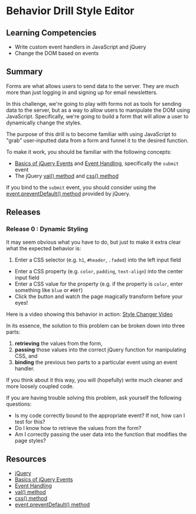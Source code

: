 # Behavior Drill Style Editor

## Learning Competencies

* Write custom event handlers in JavaScript and jQuery
* Change the DOM based on events

## Summary

Forms are what allows users to send data to the server.  They are much more
than just logging in and signing up for email newsletters.

In this challenge, we're going to play with forms not as tools for sending data
to the server, but as a way to allow users to manipulate the DOM using
JavaScript.  Specifically, we're going to build a form that will allow a user
to dynamically change the styles.

The purpose of this drill is to become familiar with using JavaScript to "grab"
user-inputted data from a form and funnel it to the desired function.

To make it work, you should be familiar with the following concepts:

- [Basics of jQuery Events][] and [Event Handling][], specifically the `submit`
  event
- The jQuery [val() method][] and [css() method][]

If you bind to the `submit` event, you should consider using the
[event.preventDefault() method][] provided by jQuery.

## Releases

### Release 0 : Dynamic Styling

It may seem obvious what you have to do, but just to make it extra clear what the expected behavior is:

1. Enter a CSS selector (e.g. `h1`, `#header`, `.faded`) into the left input
   field
- Enter a CSS property (e.g. `color`, `padding`, `text-align`) into the center
  input field
- Enter a CSS value for the property (e.g. if the property is `color`, enter
  something like `blue` or `#00f`)
- Click the button and watch the page magically transform before your eyes!

Here is a video showing this behavior in action: [Style Changer
Video](http://www.youtube.com/embed/oiVBJ0wPnLA)

In its essence, the solution to this problem can be broken down into three parts:

1. **retrieving** the values from the form,
2. **passing** those values into the correct jQuery function for manipulating CSS, and
3. **binding** the previous two parts to a particular event using an event handler.

If you think about it this way, you will (hopefully) write much cleaner and more loosely coupled code.

If you are having trouble solving this problem, ask yourself the following questions:

- Is my code correctly bound to the appropriate event?  If not, how can I test for this?
- Do I know how to retrieve the values from the form?
- Am I correctly passing the user data into the function that modifies the page styles?

<!-- ##Optimize Your Learning  -->

## Resources

* [jQuery][]
* [Basics of jQuery Events][]
* [Event Handling][]
* [val() method][]
* [css() method][]
* [event.preventDefault() method][]

[jQuery]:http://learn.jquery.com
[Basics of jQuery Events]: http://learn.jquery.com/events/event-basics/
[Event Handling]: http://learn.jquery.com/events/handling-events/
[val() method]: http://api.jquery.com/val/
[css() method]: http://api.jquery.com/css/
[event.preventDefault() method]: http://api.jquery.com/event.preventDefault/

